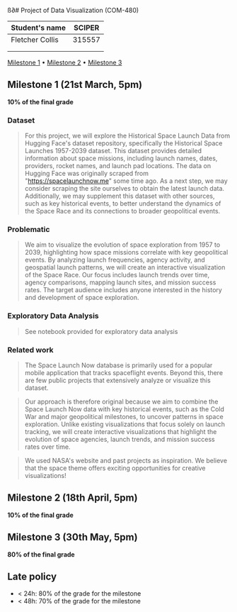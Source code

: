 ß∂# Project of Data Visualization (COM-480)

| Student's name | SCIPER |
| -------------- | ------ |
| Fletcher Collis | 315557 |
| | |
| | |

[Milestone 1](#milestone-1) • [Milestone 2](#milestone-2) • [Milestone 3](#milestone-3)

## Milestone 1 (21st March, 5pm)

**10% of the final grade**


### Dataset

> For this project, we will explore the Historical Space Launch Data from Hugging Face's dataset repository, specifically the Historical Space Launches 1957-2039 dataset. This dataset provides detailed information about space missions, including launch names, dates, providers, rocket names, and launch pad locations. The data on Hugging Face was originally scraped from "https://spacelaunchnow.me" some time ago. As a next step, we may consider scraping the site ourselves to obtain the latest launch data. Additionally, we may supplement this dataset with other sources, such as key historical events, to better understand the dynamics of the Space Race and its connections to broader geopolitical events. 


### Problematic

> We aim to visualize the evolution of space exploration from 1957 to 2039, highlighting how space missions correlate with key geopolitical events. By analyzing launch frequencies, agency activity, and geospatial launch patterns, we will create an interactive visualization of the Space Race. Our focus includes launch trends over time, agency comparisons, mapping launch sites, and mission success rates. The target audience includes anyone interested in the history and development of space exploration.

### Exploratory Data Analysis

> See notebook provided for exploratory data analysis


### Related work

> The Space Launch Now database is primarily used for a popular mobile application that tracks spaceflight events. Beyond this, there are few public projects that extensively analyze or visualize this dataset. 

> Our approach is therefore original because we aim to combine the Space Launch Now data with key historical events, such as the Cold War and major geopolitical milestones, to uncover patterns in space exploration. Unlike existing visualizations that focus solely on launch tracking, we will create interactive visualizations that highlight the evolution of space agencies, launch trends, and mission success rates over time.

> We used NASA's website and past projects as inspiration. We believe that the space theme offers exciting opportunities for creative visualizations!



## Milestone 2 (18th April, 5pm)

**10% of the final grade**


## Milestone 3 (30th May, 5pm)

**80% of the final grade**


## Late policy

- < 24h: 80% of the grade for the milestone
- < 48h: 70% of the grade for the milestone

